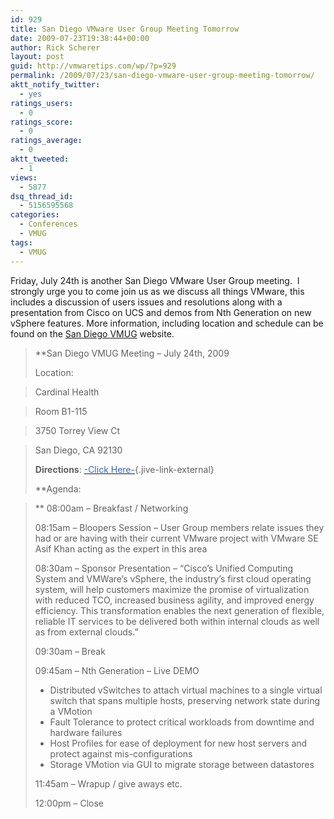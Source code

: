 ```yaml
---
id: 929
title: San Diego VMware User Group Meeting Tomorrow
date: 2009-07-23T19:38:44+00:00
author: Rick Scherer
layout: post
guid: http://vmwaretips.com/wp/?p=929
permalink: /2009/07/23/san-diego-vmware-user-group-meeting-tomorrow/
aktt_notify_twitter:
  - yes
ratings_users:
  - 0
ratings_score:
  - 0
ratings_average:
  - 0
aktt_tweeted:
  - 1
views:
  - 5877
dsq_thread_id:
  - 5156595568
categories:
  - Conferences
  - VMUG
tags:
  - VMUG
---
```

Friday, July 24th is another San Diego VMware User Group meeting.  I strongly urge you to come join us as we discuss all things VMware, this includes a discussion of users issues and resolutions along with a presentation from Cisco on UCS and demos from Nth Generation on new vSphere features. More information, including location and schedule can be found on the <a href="http://communities.vmware.com/community/vmug/us-west/san_diego" target="_blank">San Diego VMUG</a> website.

> **San Diego VMUG Meeting &#8211; July 24th, 2009</p> 
> 
> Location:
  
> </strong>Cardinal Health
  
> Room B1-115
  
> 3750 Torrey View Ct
  
> San Diego, CA 92130
> 
> **Directions**: [<span style="color: #3366cc;">-Click Here-</span>](http://www.mapquest.com/maps/3750+Torrey+View+Ct++san+diego+ca+92130/){.jive-link-external}
> 
> **Agenda:
  
>** 08:00am &#8211; Breakfast / Networking
> 
> 08:15am &#8211; Bloopers Session &#8211; User Group members relate issues they had or are having with their current VMware project with VMware SE Asif Khan acting as the expert in this area
> 
> 08:30am &#8211; Sponsor Presentation &#8211; &#8220;Cisco&#8217;s Unified Computing System and VMWare&#8217;s vSphere, the industry&#8217;s first cloud operating system, will help customers maximize the promise of virtualization with reduced TCO, increased business agility, and improved energy efficiency. This transformation enables the next generation of flexible, reliable IT services to be delivered both within internal clouds as well as from external clouds.&#8221;
> 
> 09:30am &#8211; Break
> 
> 09:45am &#8211; Nth Generation &#8211; Live DEMO
> 
>   * Distributed vSwitches to attach virtual machines to a single virtual switch that spans multiple hosts, preserving network state during a VMotion
>   * Fault Tolerance to protect critical workloads from downtime and hardware failures
>   * Host Profiles for ease of deployment for new host servers and protect against mis-configurations
>   * Storage VMotion via GUI to migrate storage between datastores
> 
> 11:45am &#8211; Wrapup / give aways etc.
> 
> 12:00pm &#8211; Close</blockquote>
